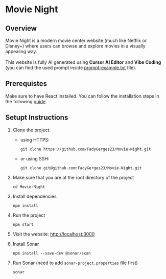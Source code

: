 # Movie Night

## Overview

Movie Night is a modern movie center website (much like Netflix or Disney+) where users can browse and explore movies in a visually appealing way.
<br />
<br />
This website is fully AI generated using **Cursor AI Editor** and **Vibe Coding** (you can find the used prompt inside [prompt-example.txt](https://github.com/FadyGerges23/Movie-Night/blob/main/prompt-example.txt) file).

## Prerequistes
Make sure to have React installed. You can follow the installation steps in the following [guide](https://www.freecodecamp.org/news/how-to-install-react-a-step-by-step-guide/).

## Setupt Instructions

1. Clone the project
    - using HTTPS:
        ```
        git clone https://github.com/FadyGerges23/Movie-Night.git
        ```
    
    - or using SSH:
        ```
        git clone git@github.com:FadyGerges23/Movie-Night.git
        ```

1. Make sure that you are at the root directory of the project
    ```
    cd Movie-Night
    ```

2. Install dependencies
    ```
    npm install
    ```

3. Run the project
    ```
    npm start
    ```

4. Visit the website: [http://localhost:3000](http://localhost:3000)

5. Install Sonar
    ```
    npm install --save-dev @sonar/scan
    ```

 6. Run Sonar (need to add `sonar-project.properties` file first)
    ```
    sonar
    ```   